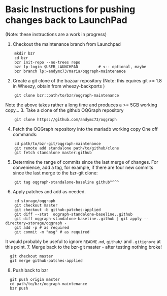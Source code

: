 Basic Instructions for pushing changes back to LaunchPad
========================================================

(Note: these instructions are a work in progress)

1. Checkout the maintenance branch from Launchpad
```
    mkdir bzr
    cd bzr
    bzr init-repo --no-trees repo
    bzr lp-login $USER_LAUNCHPAD         # <-- optional, maybe
    bzr branch lp:~andymc73/maria/oqgraph-maintenance
```
2. Create a git clone of the bazaar repository
(Note: this equires git >= 1.8 in Wheezy, obtain from wheezy-backports )
```
    git clone bzr::path/to/bzr/oqgraph-maintenance
```
Note the above takes rather a long time and produces a >= 5GB working copy...
3. Take a clone of the github OQGraph repository
```
    git clone https://github.com/andymc73/oqgraph
```
4. Fetch the OQGraph repository into the mariadb working copy
One off commands:
```
    cd path/to/bzr-git/oqgraph-maintenance
    git remote add standalone path/to/github/clone
    git fetch standalone master:github
```
5. Determine the range of commits since the last merge of changes.
For convenience, add a tag, for example, if there are four new commits since the last merge to the bzr-git clone:
```
    git tag oqgraph-standalone-baseline github^^^^
```
6. Apply patches and add as needed.
```
    cd storage/oqgraph
    git checkout master
    git checkout -b github-patches-applied
    git diff --stat  oqgraph-standalone-baseline..github
    git diff oqgraph-standalone-baseline..github | git apply --directory=storage/oqgraph -
    git add -p # as required
    git commit -m "msg" # as required 
```
It would probably be useful to ignore `README.md`, `github/` and `.gitignore` at this point.
7. Merge back to the bzr-git master - after testing nothing broke!
```
  git checkout master
  git merge github-patches-applied
```
8. Push back to bzr
```
  git push origin master
  cd path/to/bzr/oqgraph-maintenance
  bzr push
```


